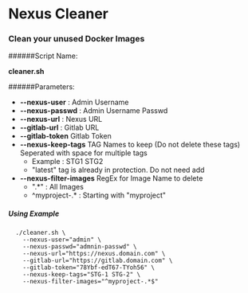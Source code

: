 # Nexus Cleaner

### Clean your unused Docker Images

######Script Name:  

**cleaner.sh**

######Parameters:

* **--nexus-user** : Admin Username
* **--nexus-passwd** : Admin Username Passwd
* **--nexus-url** : Nexus URL
* **--gitlab-url** : Gitlab URL
* **--gitlab-token**  Gitlab Token
* **--nexus-keep-tags** TAG Names to keep (Do not delete these tags) Seperated with space for multiple tags
  * Example :  STG1 STG2
  * "latest" tag is already in protection. Do not need add
* **--nexus-filter-images** RegEx for Image Name to delete
  * ".*" : All Images
  * ^myproject-.* : Starting with "myproject"

##### Using Example

```
  ./cleaner.sh \
    --nexus-user="admin" \
    --nexus-passwd="admnin-passwd" \
    --nexus-url="https://nexus.domain.com" \
    --gitlab-url="https://gitlab.domain.com" \
    --gitlab-token="78Ybf-edT67-TYoh56" \
    --nexus-keep-tags="STG-1 STG-2" \
    --nexus-filter-images="^myproject-.*$"
```